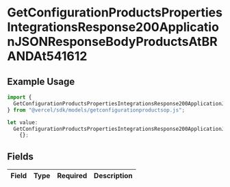# GetConfigurationProductsPropertiesIntegrationsResponse200ApplicationJSONResponseBodyProductsAtBRANDAt541612

## Example Usage

```typescript
import {
  GetConfigurationProductsPropertiesIntegrationsResponse200ApplicationJSONResponseBodyProductsAtBRANDAt541612,
} from "@vercel/sdk/models/getconfigurationproductsop.js";

let value:
  GetConfigurationProductsPropertiesIntegrationsResponse200ApplicationJSONResponseBodyProductsAtBRANDAt541612 =
    {};
```

## Fields

| Field       | Type        | Required    | Description |
| ----------- | ----------- | ----------- | ----------- |